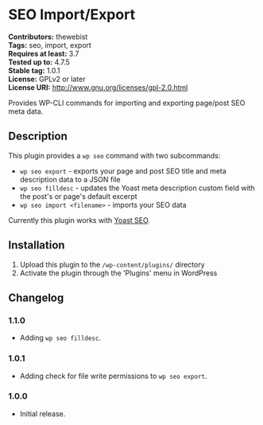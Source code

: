 # SEO Import/Export #
**Contributors:** thewebist  
**Tags:** seo, import, export  
**Requires at least:** 3.7  
**Tested up to:** 4.7.5  
**Stable tag:** 1.0.1  
**License:** GPLv2 or later  
**License URI:** http://www.gnu.org/licenses/gpl-2.0.html  

Provides WP-CLI commands for importing and exporting page/post SEO meta data.

## Description ##

This plugin provides a `wp seo` command with two subcommands:

- `wp seo export` - exports your page and post SEO title and meta description data to a JSON file
- `wp seo filldesc` - updates the Yoast meta description custom field with the post's or page's default excerpt
- `wp seo import <filename>` - imports your SEO data

Currently this plugin works with [Yoast SEO](https://wordpress.org/plugins/wordpress-seo/).

## Installation ##

1. Upload this plugin to the `/wp-content/plugins/` directory
2. Activate the plugin through the 'Plugins' menu in WordPress

## Changelog ##

### 1.1.0 ###

* Adding `wp seo filldesc`.

### 1.0.1 ###
* Adding check for file write permissions to `wp seo export`.

### 1.0.0 ###
* Initial release.